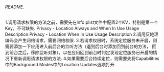 ###### README.

1.调用请求权限的方法之前，需要先在Info.plist文件中配置2个KV，特别是第一个Key，不可缺失.
Privacy - Location Always and When In Use Usage Description
Privacy - Location When In Use Usage Description
2.调用反地理编码会产生网络请求，需要网络权限.
3.若请求权限时，系统定位服务未开启，则需要添加一下应用进入前后台的监听方法（退到后台时添加回到前台的方法，
回到前台之后，移除监听对象），以在应用回到前台时判定发现定位服务已开启的情况下重新调用请求权限的方法.
4.如果需要后台持续定位，则需要先将Capabilities中的Background Modes中的Location Updates选项打开.
